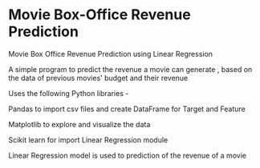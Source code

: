 # Movie Box-Office Revenue Prediction

Movie Box Office Revenue Prediction using Linear Regression

A simple program to predict the revenue a movie can generate , based on the data of previous movies' budget and their revenue

Uses the following Python libraries -

Pandas to import csv files and create DataFrame for Target and Feature

Matplotlib to explore and visualize the data

Scikit learn for import Linear Regression module

Linear Regression model is used to prediction of the revenue of a movie
